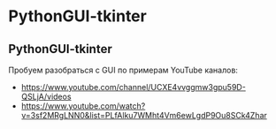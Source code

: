 # PythonGUI-tkinter
PythonGUI-tkinter
--
Пробуем разобраться с GUI по примерам YouTube каналов: 
- https://www.youtube.com/channel/UCXE4vvggmw3gpu59D-QSLjA/videos
- https://www.youtube.com/watch?v=3sf2MRgLNN0&list=PLfAlku7WMht4Vm6ewLgdP9Ou8SCk4Zhar
